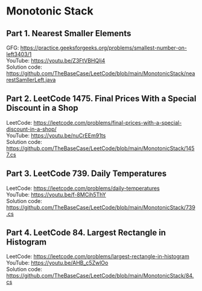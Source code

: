 # Monotonic Stack

## Part 1. Nearest Smaller Elements<br/>
GFG: https://practice.geeksforgeeks.org/problems/smallest-number-on-left3403/1<br/>
YouTube: https://youtu.be/Z3FtVBHQIj4<br/>
Solution code: https://github.com/TheBaseCase/LeetCode/blob/main/MonotonicStack/nearestSamllerLeft.java<br/>

## Part 2. LeetCode 1475. Final Prices With a Special Discount in a Shop<br/>
LeetCode: https://leetcode.com/problems/final-prices-with-a-special-discount-in-a-shop/<br/>
YouTube: https://youtu.be/nuCrEEm91ts<br/>
Solution code: https://github.com/TheBaseCase/LeetCode/blob/main/MonotonicStack/1457.cs<br/>

## Part 3. LeetCode 739. Daily Temperatures<br/>
LeetCode: https://leetcode.com/problems/daily-temperatures<br/>
YouTube: https://youtu.be/f-8MCih5ThY<br/>
Solution code: https://github.com/TheBaseCase/LeetCode/blob/main/MonotonicStack/739.cs<br/>

## Part 4. LeetCode 84. Largest Rectangle in Histogram<br/>
LeetCode: https://leetcode.com/problems/largest-rectangle-in-histogram<br/>
YouTube: https://youtu.be/AHB_c5ZwlOo<br/>
Solution code: https://github.com/TheBaseCase/LeetCode/blob/main/MonotonicStack/84.cs<br/>

<br/>